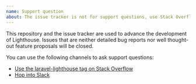 ```yaml
---
name: Support question
about: The issue tracker is not for support questions, use Stack Overflow or Slack instead
---
```


This repository and the issue tracker are used to advance the development of Lighthouse.
Issues that are neither detailed bug reports nor well thought-out feature proposals will be closed.

You can use the following channels to ask support questions:

- [Use the laravel-lighthouse tag on Stack Overflow](https://stackoverflow.com/questions/tagged/laravel-lighthouse)
- [Hop into Slack](https://join.slack.com/t/lighthouse-php/shared_invite/enQtMzc1NzQwNTUxMjk3LWMyZWRiNWFmZGUxZmRlNDJkMTQ2ZDA1NzQ1YjVkNTdmNWE1OTUyZjZiN2I2ZGQxNTNiZTZiY2JlNmY2MGUyNTQ)
